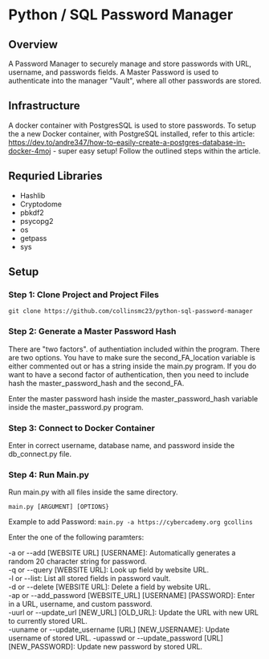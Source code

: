 # Python / SQL Password Manager 

## Overview  
A Password Manager to securely manage and store passwords with URL, username, and passwords fields. A Master Password is used to authenticate into the manager "Vault", where all other passwords are stored.  

## Infrastructure  
A docker container with PostgresSQL is used to store passwords. To setup the a new Docker container, with PostgreSQL installed, refer to this article: https://dev.to/andre347/how-to-easily-create-a-postgres-database-in-docker-4moj - super easy setup! Follow the outlined steps within the article.

## Requried Libraries  
- Hashlib
- Cryptodome
- pbkdf2
- psycopg2
- os
- getpass
- sys 

## Setup  

### Step 1: Clone Project and Project Files   

```git clone https://github.com/collinsmc23/python-sql-password-manager```

### Step 2: Generate a Master Password Hash

There are "two factors". of authentiation included within the program. There are two options. You have to make sure the second_FA_location variable is either commented out or has a string inside the main.py program. If you do want to have a second factor of authentication, then you need to include hash the master_password_hash and the second_FA.  

Enter the master password hash inside the master_password_hash variable inside the master_password.py program.  

### Step 3: Connect to Docker Container  
Enter in correct username, database name, and password inside the db_connect.py file.  

### Step 4: Run Main.py  
Run main.py with all files inside the same directory.

```main.py [ARGUMENT] [OPTIONS}```  

Example to add Password: ```main.py -a https://cybercademy.org gcollins```  

Enter the one of the following paramters:

-a or --add [WEBSITE URL] [USERNAME]: Automatically generates a random 20 character string for password.  
-q or --query [WEBSITE URL]: Look up field by website URL.  
-l or --list: List all stored fields in password vault.  
-d or --delete [WEBSITE URL]: Delete a field by website URL.  
-ap or --add_password [WEBSITE_URL] [USERNAME] [PASSWORD]: Enter in a URL, username, and custom password.  
-uurl or --update_url [NEW_URL] [OLD_URL]: Update the URL with new URL to currently stored URL.  
-uuname or --update_username [URL] [NEW_USERNAME]: Update username of stored URL.
-upasswd or --update_password [URL] [NEW_PASSWORD]: Update new password by stored URL.
